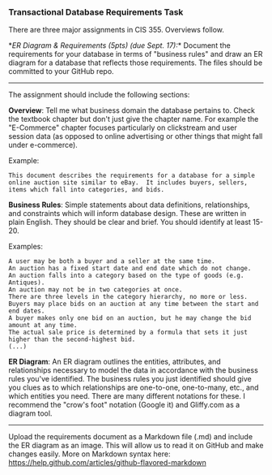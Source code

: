 ### Transactional Database Requirements Task

There are three major assignments in CIS 355.  Overviews follow.

\**ER Diagram & Requirements (5pts) (due Sept. 17):** Document the requirements for your database in terms of "business rules" and draw an ER diagram for a database that reflects those requirements.  The files should be committed to your GitHub repo.

---

The assignment should include the following sections:

**Overview**:  Tell me what business domain the database pertains to. Check the textbook chapter but don't just give the chapter name. For example the "E-Commerce" chapter focuses particularly on clickstream and user session data (as opposed to online advertising or other things that might fall under e-commerce).

Example:

    This document describes the requirements for a database for a simple online auction site similar to eBay.  It includes buyers, sellers, items which fall into categories, and bids.
    
**Business Rules**:  Simple statements about data definitions, relationships, and constraints which will inform database design.  These are written in plain English.  They should be clear and brief.  You should identify at least 15-20.

Examples:

    A user may be both a buyer and a seller at the same time.
    An auction has a fixed start date and end date which do not change.
    An auction falls into a category based on the type of goods (e.g. Antiques).
    An auction may not be in two categories at once.
    There are three levels in the category hierarchy, no more or less.
    Buyers may place bids on an auction at any time between the start and end dates.
    A buyer makes only one bid on an auction, but he may change the bid amount at any time.
    The actual sale price is determined by a formula that sets it just higher than the second-highest bid.
    (...)

**ER Diagram**:  An ER diagram outlines the entities, attributes, and relationships necessary to model the data in accordance with the business rules you've identified.  The business rules you just identified should give you clues as to which relationships are one-to-one, one-to-many, etc., and which entities you need.  There are many different notations for these.  I recommend the "crow's foot" notation (Google it) and Gliffy.com as a diagram tool.

---

Upload the requirements document as a Markdown file (.md) and include the ER diagram as an image.  This will allow us to read it on GitHub and make changes easily.  More on Markdown syntax here:  https://help.github.com/articles/github-flavored-markdown